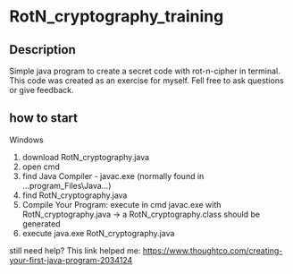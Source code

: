 # RotN_cryptography_training

## Description 

Simple java program to create a secret code with rot-n-cipher in terminal. This code was created as an exercise for myself. Fell free to ask questions or give feedback.

## how to start

Windows
1. download RotN_cryptography.java
2. open cmd
3. find Java Compiler - javac.exe (normally found in ...program_Files\Java...)
4. find RotN_cryptography.java
5. Compile Your Program: execute in cmd javac.exe with RotN_cryptography.java -> a RotN_cryptography.class should be generated
6. execute java.exe RotN_cryptography.java

still need help? This link helped me:
https://www.thoughtco.com/creating-your-first-java-program-2034124
